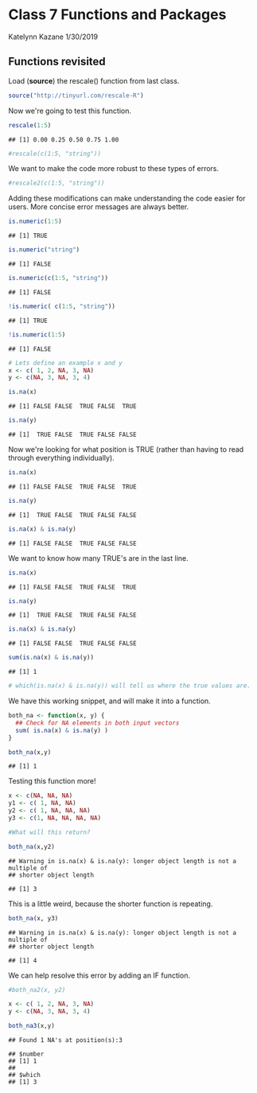 Class 7 Functions and Packages
================
Katelynn Kazane
1/30/2019

Functions revisited
-------------------

Load (**source**) the rescale() function from last class.

``` r
source("http://tinyurl.com/rescale-R")
```

Now we're going to test this function.

``` r
rescale(1:5)
```

    ## [1] 0.00 0.25 0.50 0.75 1.00

``` r
#rescale(c(1:5, "string"))
```

We want to make the code more robust to these types of errors.

``` r
#rescale2(c(1:5, "string"))
```

Adding these modifications can make understanding the code easier for users. More concise error messages are always better.

``` r
is.numeric(1:5)
```

    ## [1] TRUE

``` r
is.numeric("string")
```

    ## [1] FALSE

``` r
is.numeric(c(1:5, "string"))
```

    ## [1] FALSE

``` r
!is.numeric( c(1:5, "string"))
```

    ## [1] TRUE

``` r
!is.numeric(1:5)
```

    ## [1] FALSE

``` r
# Lets define an example x and y
x <- c( 1, 2, NA, 3, NA)
y <- c(NA, 3, NA, 3, 4)
```

``` r
is.na(x)
```

    ## [1] FALSE FALSE  TRUE FALSE  TRUE

``` r
is.na(y)
```

    ## [1]  TRUE FALSE  TRUE FALSE FALSE

Now we're looking for what position is TRUE (rather than having to read through everything individually).

``` r
is.na(x)
```

    ## [1] FALSE FALSE  TRUE FALSE  TRUE

``` r
is.na(y)
```

    ## [1]  TRUE FALSE  TRUE FALSE FALSE

``` r
is.na(x) & is.na(y)
```

    ## [1] FALSE FALSE  TRUE FALSE FALSE

We want to know how many TRUE's are in the last line.

``` r
is.na(x)
```

    ## [1] FALSE FALSE  TRUE FALSE  TRUE

``` r
is.na(y)
```

    ## [1]  TRUE FALSE  TRUE FALSE FALSE

``` r
is.na(x) & is.na(y)
```

    ## [1] FALSE FALSE  TRUE FALSE FALSE

``` r
sum(is.na(x) & is.na(y))
```

    ## [1] 1

``` r
# which(is.na(x) & is.na(y)) will tell us where the true values are. 
```

We have this working snippet, and will make it into a function.

``` r
both_na <- function(x, y) {
  ## Check for NA elements in both input vectors 
  sum( is.na(x) & is.na(y) )
}
```

``` r
both_na(x,y)
```

    ## [1] 1

Testing this function more!

``` r
x <- c(NA, NA, NA)
y1 <- c( 1, NA, NA)
y2 <- c( 1, NA, NA, NA)
y3 <- c(1, NA, NA, NA, NA)
```

``` r
#What will this return?

both_na(x,y2)
```

    ## Warning in is.na(x) & is.na(y): longer object length is not a multiple of
    ## shorter object length

    ## [1] 3

This is a little weird, because the shorter function is repeating.

``` r
both_na(x, y3)
```

    ## Warning in is.na(x) & is.na(y): longer object length is not a multiple of
    ## shorter object length

    ## [1] 4

We can help resolve this error by adding an IF function.

``` r
#both_na2(x, y2)
```

``` r
x <- c( 1, 2, NA, 3, NA)
y <- c(NA, 3, NA, 3, 4)

both_na3(x,y)
```

    ## Found 1 NA's at position(s):3

    ## $number
    ## [1] 1
    ## 
    ## $which
    ## [1] 3
